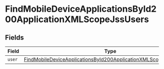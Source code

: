 # FindMobileDeviceApplicationsById200ApplicationXMLScopeJssUsers


## Fields

| Field                                                                                                                                                               | Type                                                                                                                                                                | Required                                                                                                                                                            | Description                                                                                                                                                         |
| ------------------------------------------------------------------------------------------------------------------------------------------------------------------- | ------------------------------------------------------------------------------------------------------------------------------------------------------------------- | ------------------------------------------------------------------------------------------------------------------------------------------------------------------- | ------------------------------------------------------------------------------------------------------------------------------------------------------------------- |
| `user`                                                                                                                                                              | [FindMobileDeviceApplicationsById200ApplicationXMLScopeJssUsersUser](../../models/operations/findmobiledeviceapplicationsbyid200applicationxmlscopejssusersuser.md) | :heavy_minus_sign:                                                                                                                                                  | N/A                                                                                                                                                                 |